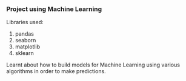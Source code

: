 ### Project using Machine Learning

Libraries used:
1. pandas
2. seaborn
3. matplotlib
4. sklearn

Learnt about how to build models for Machine Learning using various algorithms in order to make predictions. 
